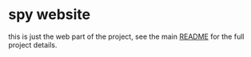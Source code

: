 # spy website

this is just the web part of the project, see the main [README](../README.md) for the full project details.